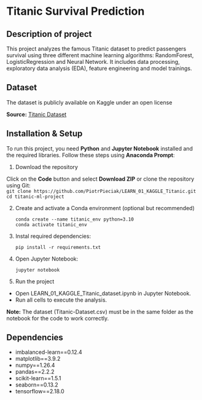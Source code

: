# Titanic Survival Prediction
## Description of project
This project analyzes the famous Titanic dataset to predict passengers survival using three different machine learning algorithms: RandomForest, LogisticRegression and Neural Network. It includes data processing, exploratory data analysis (EDA), feature engineering and model trainings.
## Dataset 
The dataset is publicly available on Kaggle under an open license

**Source:** [Titanic Dataset](https://www.kaggle.com/datasets/yasserh/titanic-dataset)
## Installation & Setup
To run this project, you need **Python** and **Jupyter Notebook** installed and the required libraries. Follow these steps using **Anaconda Prompt**:

1. Download the repository

Click on the **Code** button and select **Download ZIP** or clone the repository using Git:  
 	```
	git clone https://github.com/PiotrPieciak/LEARN_01_KAGGLE_Titanic.git
	cd titanic-ml-project
 	```
  
2. Create and activate a Conda environment (optional but recommended)
	```
	conda create --name titanic_env python=3.10
	conda activate titanic_env
 	```
 
3. Instal required dependencies:
	```
	pip install -r requirements.txt
 	```
 
4. Open Jupyter Notebook:
	```
 	jupyter notebook
  	```
 
5. Run the project
* Open LEARN_01_KAGGLE_Titanic_dataset.ipynb in Jupyter Notebook.
* Run all cells to execute the analysis.

**Note:**  The dataset (Titanic-Dataset.csv) must be in the same folder as the notebook for the code to work correctly.

## Dependencies
* imbalanced-learn==0.12.4
* matplotlib==3.9.2
* numpy==1.26.4
* pandas==2.2.2
* scikit-learn==1.5.1
* seaborn==0.13.2
* tensorflow==2.18.0
